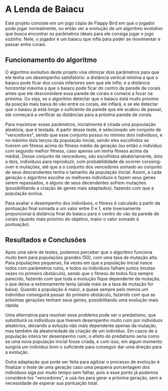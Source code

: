 # A Lenda de Baiacu
Este projeto consiste em um jogo cópia de Flappy Bird em que o jogador pode jogar normalmente, ou então ver a evolução de um algoritmo evolutivo que busca encontrar os parâmetros ideais para ele consiga jogar o jogo sozinho. Nele, o jogador é um baiacu que infla para poder se movimentar e passar entre corais.

## Funcionamento do algoritmo
O algoritmo evolutivo deste projeto visa otimizar dois parâmetros para que ele tenha um desempenho satisfatório: a distância vertical mínima a que o baiacu pode ficar dos corais inferiores sem que ele infle; e a distância horizontal máxima a que o baiacu pode ficar do centro da parede de corais antes que ele desconsidere essa parede de corais e comece a focar na próxima. Ou seja, se o algoritmo detectar que o baiacu está muito próximo da posição mais baixa do vão entre os corais, ele inflará, e se ele detectar que o baiaxu já está longe o suficiente da parede que ele acabou de passar, ele começará a verificar as distâncias para a próxima parede de corais.

Para maximizar esses parâmetros, inicialmente é cirada uma popoulação aleatória, que é testada. A partir desse teste, é selecionado um conjunto de "vencedores", sendo que esse conjunto possui no mínimo dois indivíduos, e no máximo dois terços da população inicial, sendo eles escolhidos se tiverem um fitness acima do fitness médio da geração (ou então o indivíduo com segundo melhor fitness, caso apenas um tenha fitness acima da média). Desse conjunto de vencedores, são escolhidos aleatóriamente, dois a dois, indivíduos para reproduzir, com probablididade de ocorrer corssing-over e mutações, até que a o conjunto dos vencedores somado ao conjunto de seus descendentes tenha o tamanho da população inicial. Assim, a cada geração o algoritmo escolhe os melhores indivíduos e fazem seus genes serem repassados, e alguns de seus decendentes sofrem mutações (possibilitando a criação de genes mais adaptados), fazendo com que a população evolua.

Para avaliar o desempenho dos indivíduos, o fitness é calculado a partir da pontuação final somada a um valor entre 0 e 1, este inversamente proporcional à distância final do baiacu para o centro do vão da parede de corais (quanto mais próximo do objetivo, maior o valor somado à pontuação).

## Resultados e Conclusões
Após uma série de testes, podemos perceber que o algoritmo funciona muito bem para populações grandes (50), com uma taxa de mutação alta. Para populações pequenas, há vezes em que a população inicial nasce todos com parâmetros ruins, e todos os indivíduos falham juntos (muitas vezes no primeiro obstáculo), sendo que o fitness de todos fica sempre parecido, fazendo com que toda a evolução fique dependente da mutação, o que deixa-a extremamente lenta (ainda mais se a taxa de mutação for baixa). Quando a população é maior, a quase sempre pelo menos um indivíiduo conseguirá passar do primeiro obstáculo, fazendo com que as próximas gerações tenham seus genes, possibilitando uma evolução mais rápida.

Uma alternativa para resolver esse problema pode ser o predatismo, que substituirá os indivíduos que tiverem desempenho muito ruim por indivíduos aleatórios, deixando a evlução não mais dependente apenas da mutação, mas também da aleatoriedade da criação de um indivíduo. Em casos de a população inteira ter desempenho ruim, o efeito do predatismo seria como se uma nova população inicial fosse criada, e com isso, em algum momento surgiria um indivíduo bom o suficiente para conseguir dar uma direção para a evolução.

Outra adaptação que pode ser feita para agilizar o processo de evolução é finalizar o teste de uma geração caso uma pequena porcentagem dos indivíduos siga por muito tempo sem falhar, pois a esse ponto já podemos considerá-los "vencedores", e usá-los para gerar a próxima geração, sem a necessidade de esperar sua pontuação total.
